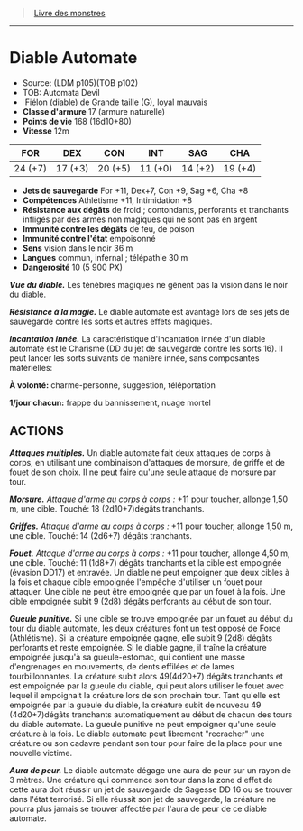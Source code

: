 ﻿> [Livre des monstres](tome_of_beasts_old.md)

---

# Diable Automate

- Source: (LDM p105)(TOB p102)
- TOB: Automata Devil
-  Fiélon (diable) de Grande taille (G), loyal mauvais
- **Classe d'armure** 17 (armure naturelle)
- **Points de vie** 168 (16d10+80)
- **Vitesse** 12m

|FOR|DEX|CON|INT|SAG|CHA|
|---|---|---|---|---|---|
|24 (+7)|17 (+3)|20 (+5)|11 (+0)|14 (+2)|19 (+4)|

- **Jets de sauvegarde** For +11, Dex+7, Con +9, Sag +6, Cha +8
- **Compétences** Athlétisme +11, Intimidation +8
- **Résistance aux dégâts** de froid ; contondants, perforants et tranchants infligés par des armes non magiques qui ne sont pas en argent
- **Immunité contre les dégâts** de feu, de poison
- **Immunité contre l'état** empoisonné
- **Sens** vision dans le noir 36 m
- **Langues** commun, infernal ; télépathie 30 m
- **Dangerosité** 10 (5 900 PX)

**_Vue du diable._** Les ténèbres magiques ne gênent pas la vision dans le noir du diable.

**_Résistance à la magie._** Le diable automate est avantagé lors de ses jets de sauvegarde contre les sorts et autres effets magiques.

**_Incantation innée._** La caractéristique d'incantation innée d'un diable automate est le Charisme (DD du jet de sauvegarde contre
les sorts 16). Il peut lancer les sorts suivants de manière innée, sans composantes matérielles:

**À volonté:** charme-personne, suggestion, téléportation

**1/jour chacun:** frappe du bannissement, nuage mortel

## ACTIONS

**_Attaques multiples._** Un diable automate fait deux attaques de corps à corps, en utilisant une combinaison d'attaques de morsure, de griffe et de fouet de son choix. Il ne peut faire qu'une seule attaque de morsure par tour.

**_Morsure._** _Attaque d'arme au corps à corps :_ +11 pour toucher, allonge 1,50 m, une cible. Touché: 18 (2d10+7)dégâts tranchants.

**_Griffes._** _Attaque d'arme au corps à corps :_ +11 pour toucher, allonge 1,50 m, une cible. Touché: 14 (2d6+7) dégâts tranchants.

**_Fouet._** _Attaque d'arme au corps à corps :_ +11 pour toucher, allonge 4,50 m, une cible. Touché: 11 (1d8+7) dégâts tranchants et la cible est empoignée (évasion DD17) et entravée. Un diable ne peut empoigner que deux cibles à la fois et chaque cible empoignée l'empêche d'utiliser un fouet pour attaquer. Une cible ne peut être empoignée que par un fouet à la fois. Une cible empoignée subit 9 (2d8) dégâts perforants au début de son tour.

**_Gueule punitive._** Si une cible se trouve empoignée par un fouet au début du tour du diable automate, les deux créatures font un test opposé de Force (Athlétisme). Si la créature empoignée gagne, elle subit 9 (2d8) dégâts perforants et reste empoignée. Si le diable gagne, il traîne la créature empoignée jusqu'à sa gueule-estomac, qui contient une masse d'engrenages en mouvements, de dents effilées et de lames tourbillonnantes. La créature subit alors 49(4d20+7) dégâts tranchants et est empoignée par la gueule du diable, qui peut alors utiliser le fouet avec lequel il empoignait la créature lors de son prochain tour. Tant qu'elle est empoignée par la gueule du diable, la créature subit de nouveau 49 (4d20+7)dégâts tranchants automatiquement au début de chacun des tours du diable automate. La gueule punitive ne peut empoigner qu'une seule créature à la fois. Le diable automate peut librement "recracher" une créature ou son cadavre pendant son tour pour faire de la place pour une nouvelle victime.

**_Aura de peur._** Le diable automate dégage une aura de peur sur un rayon de 3 mètres. Une créature qui commence son tour dans la zone d'effet de cette aura doit réussir un jet de sauvegarde de Sagesse DD 16 ou se trouver dans l'état terrorisé. Si elle réussit son jet de sauvegarde, la créature ne pourra plus jamais se trouver affectée par l'aura de peur de ce diable automate.

